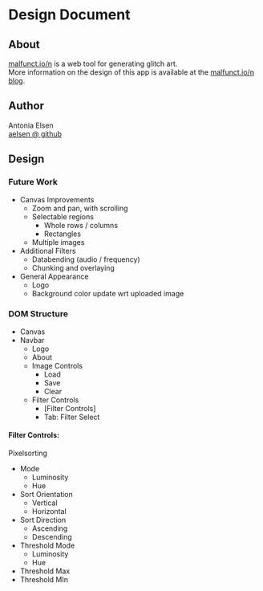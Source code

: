 # Design Document

## About
[malfunct.io/n](http://malfunct.io/n) is a web tool for generating glitch art.  
More information on the design of this app is available at the [malfunct.io/n blog](https://cascadi.us/malfunction/).

## Author
Antonia Elsen  
[aelsen @ github](https://github.com/aelsen/)

## Design

### Future Work
- Canvas Improvements
  - Zoom and pan, with scrolling
  - Selectable regions
    - Whole rows / columns
    - Rectangles
  - Multiple images
- Additional Filters
  - Databending (audio / frequency)
  - Chunking and overlaying
- General Appearance
  - Logo
  - Background color update wrt uploaded image

  
### DOM Structure  
- Canvas
- Navbar
  - Logo
  - About 
  - Image Controls
    - Load
    - Save
    - Clear
  - Filter Controls
    - [Filter Controls]
    - Tab: Filter Select
  
#### Filter Controls:  
Pixelsorting
- Mode
  - Luminosity
  - Hue
- Sort Orientation
  - Vertical
  - Horizontal
- Sort Direction
  - Ascending
  - Descending
- Threshold Mode
  - Luminosity
  - Hue
- Threshold Max
- Threshold MIn